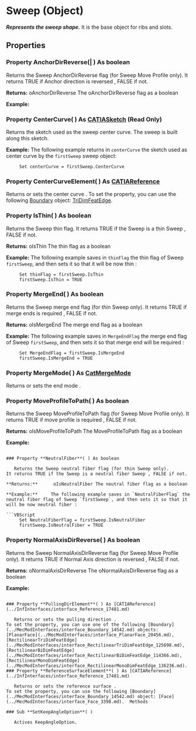 # Sweep (Object)

**_Represents the sweep shape._**
It is the base object for ribs and slots.

## Properties

### Property **AnchorDirReverse**(| ) As boolean

   Returns the Sweep AnchorDirReverse flag (for Sweep Move Profile only).
It returns TRUE if Anchor direction is reversed , FALSE if not.

**Returns:**      oAnchorDirReverse The oAnchorDirReverse flag as a boolean

**Example:**

### Property **CenterCurve**( ) As [CATIASketch](../SketcherInterfaces/interface_Sketch_8026.md) (Read Only)

   Returns the sketch used as the sweep center curve. The sweep is built along this sketch.

**Example:**     The following example returns in `centerCurve` the sketch used as center curve by the `firstSweep` sweep object:

```VBScript
     Set centerCurve = firstSweep.CenterCurve

```

### Property **CenterCurveElement**( ) As [CATIAReference](../InfInterfaces/interface_Reference_17481.md)

   Returns or sets the center curve .
To set the property, you can use the following [Boundary](../MecModInterfaces/interface_Boundary_14542.md) object: [TriDimFeatEdge](../MecModInterfaces/interface_TriDimFeatEdge_39030.md).  
### Property **IsThin**( ) As boolean

   Returns the Sweep thin flag.
It returns TRUE if the Sweep is a thin Sweep , FALSE if not.

**Returns:**      oIsThin The thin flag as a boolean

**Example:**     The following example saves in `thinFlag` the thin flag of Sweep `firstSweep`, and then sets it so that it will be now thin :

```VBScript
     Set thinFlag = firstSweep.IsThin
     firstSweep.IsThin = TRUE

```

### Property **MergeEnd**( ) As boolean

   Returns the Sweep merge end flag (for thin Sweep only).
It returns TRUE if merge ends is required , FALSE if not.

**Returns:**      oIsMergeEnd The merge end flag as a boolean

**Example:**     The following example saves in `MergeEndFlag` the merge end flag of Sweep `firstSweep`, and then sets it so that merge end will be required :

```VBScript
     Set MergeEndFlag = firstSweep.IsMergeEnd
     firstSweep.IsMergeEnd = TRUE

```

### Property **MergeMode**( ) As [CatMergeMode](../PartInterfaces/enum_CatMergeMode_29480.md)

   Returns or sets the end mode .  
### Property **MoveProfileToPath**( ) As boolean

   Returns the Sweep MoveProfileToPath flag (for Sweep Move Profile only).
It returns TRUE if move profile is required , FALSE if not.

**Returns:**      oIsMoveProfileToPath The MoveProfileToPath flag as a boolean

**Example:**
```

### Property **NeutralFiber**( ) As boolean

   Returns the Sweep neutral fiber flag (for thin Sweep only).
It returns TRUE if the Sweep is a neutral fiber Sweep , FALSE if not.

**Returns:**      oIsNeutralFiber The neutral fiber flag as a boolean

**Example:**     The following example saves in `NeutralFiberFlag` the neutral fiber flag of Sweep `firstSweep`, and then sets it so that it will be now neutral fiber :

```VBScript
     Set NeutralFiberFlag = firstSweep.IsNeutralFiber
     firstSweep.IsNeutralFiber = TRUE

```

### Property **NormalAxisDirReverse**( ) As boolean

   Returns the Sweep NormalAxisDirReverse flag (for Sweep Move Profile only).
It returns TRUE if Normal Axis direction is reversed , FALSE if not.

**Returns:**      oNormalAxisDirReverse The oNormalAxisDirReverse flag as a boolean

**Example:**
```

### Property **PullingDirElement**( ) As [CATIAReference](../InfInterfaces/interface_Reference_17481.md)

   Returns or sets the pulling direction .
To set the property, you can use one of the following [Boundary](../MecModInterfaces/interface_Boundary_14542.md) objects: [PlanarFace](../MecModInterfaces/interface_PlanarFace_20456.md), [RectilinearTriDimFeatEdge](../MecModInterfaces/interface_RectilinearTriDimFeatEdge_125698.md), [RectilinearBiDimFeatEdge](../MecModInterfaces/interface_RectilinearBiDimFeatEdge_114366.md), [RectilinearMonoDimFeatEdge](../MecModInterfaces/interface_RectilinearMonoDimFeatEdge_136236.md).  
### Property **ReferenceSurfaceElement**( ) As [CATIAReference](../InfInterfaces/interface_Reference_17481.md)

   Returns or sets the reference surface .
To set the property, you can use the following [Boundary](../MecModInterfaces/interface_Boundary_14542.md) object: [Face](../MecModInterfaces/interface_Face_3398.md).  Methods

### Sub **SetKeepAngleOption**( )

   Actives KeepAngleOption.